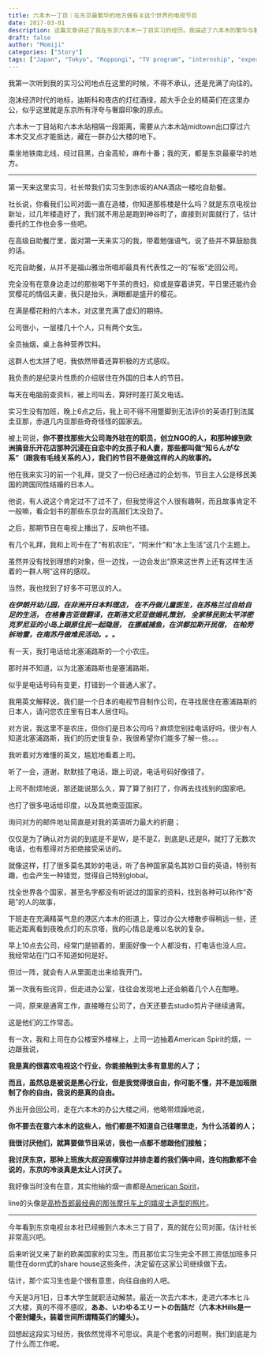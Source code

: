 ```yaml
---
title: 六本木一丁目｜在东京最繁华的地方做有关这个世界的电视节目
date: 2017-03-01
description: 这篇文章讲述了我在东京六本木一丁目实习的经历。我描述了六本木的繁华与奢靡，以及在电视节目制作公司实习的点滴。我负责寻找居住在外国的日本人的故事，经历了许多有趣的电话采访和资料搜集。尽管工作环境艰苦，我从中感受到了一种自由和对电视行业的热爱。最后，我反思了这段实习经历，感叹六本木的精英文化，并思考工作的意义。
draft: false
author: "Momiji"
categories: ["Story"]
tags: ["Japan", "Tokyo", "Roppongi", "TV program", "internship", "experience"]
---
```


我第一次听到我的实习公司地点在这里的时候，不得不承认，还是充满了向往的。

泡沫经济时代的地标，迪斯科和夜店的灯红酒绿，超大手企业的精英们在这里办公，似乎这里就是东京所有浮夸与奢靡印象的原点。

六本木一丁目站和六本木站相隔一段距离，需要从六本木站midtown出口穿过六本木交叉点才能抵达，藏在一群办公大楼的地下。

乘坐地铁南北线，经过目黑，白金高轮，麻布十番；我的天，都是东京最豪华的地方。

---
第一天来这里实习，社长带我们实习生到赤坂的ANA酒店一楼吃自助餐。

社长说，你看我们公司对面一直在造楼，你知道那栋楼是什么吗？就是东京电视台新址，过几年楼造好了，我们就不用总是跑到神谷町了，直接到对面就行了，估计委托的工作也会多一些吧。

在高级自助餐厅里，面对第一天来实习的我，带着勉强语气，说了些并不算鼓励我的话。

吃完自助餐，从并不是福山雅治所唱却最具有代表性之一的“桜坂”走回公司。

完全没有在意身边走过的那些喝下午茶的贵妇，抑或是穿着讲究，平日里还能约会赏樱花的情侣夫妻，我只是抬头，满眼都是盛开的樱花。

在满是樱花粉的六本木，对这里充满了虚幻的期待。

公司很小，一层楼几十个人，只有两个女生。

全员抽烟，桌上各种营养饮料。

这群人也太拼了吧，我依然带着还算积极的方式感叹。


我负责的是纪录片性质的介绍居住在外国的日本人的节目。

每天在电脑前查资料，被上司叫去，算好时差打英文电话。

实习生没有加班，晚上6点之后，我上司不得不用蹩脚到无法评价的英语打到法属圭亚那，赤道几内亚那些奇奇怪怪的国家去。

被上司说，**你不要找那些大公司海外驻在的职员，创立NGO的人，和那种嫁到欧洲搞音乐开花店那种沉浸在自恋中的女孩子和人妻，那些都叫做“知らんがな系”（跟我有毛线关系的人），我们的节目不是做这样的人的故事的。**


他在我来实习的前一个礼拜，提交了一份已经通过的企划书，节目主人公是移民美国的跨国同性结婚的日本人。

他说，有人说这个肯定过不了过不了，但我觉得这个人很有趣啊，而且故事肯定不一般嘛，看企划书的那些东京台的高层们太没劲了。

之后，那期节目在电视上播出了，反响也不错。



有几个礼拜，我和上司卡在了“有机农庄“，“阿米什”和“水上生活”这几个主题上。

虽然并没有找到理想的对象，但一边找，一边会发出“原来这世界上还有这样生活着的一群人啊”这样的感叹。


当然，我也找到了好多不可思议的人。

***在伊朗开幼儿园，在非洲开日本料理店，
在不丹做儿童医生，在苏格兰过自给自足的生活，
在格鲁吉亚做翻译，在斯洛文尼亚做婚礼策划，
全家移民到太平洋密克罗尼亚的小岛上跟原住民一起隐居，
在挪威捕鱼，在洪都拉斯开民宿，
在帕劳拆地雷，在南苏丹做难民活动。。。***

有一天，我打电话给北塞浦路斯的一个小农庄。

那时并不知道，以为北塞浦路斯也是塞浦路斯。

似乎是电话号码有变更，打错到一个普通人家了。

我用英文解释说，我们是一个日本的电视节目制作公司，在寻找居住在塞浦路斯的日本人，请问您农庄里有日本人居住吗。

对方说，我这里不是农庄，但你们是日本公司吗？麻烦您别挂电话好吗，很少有人知道北塞浦路斯，我们的历史很复杂，我很希望你们能多了解一些。。。

我听着对方难懂的英文，尴尬地看着上司。

听了一会，道谢，默默挂了电话，跟上司说，电话号码好像错了。

上司不耐烦地说，那还能说那么久，算了算了别打了，你再去找找别的国家吧。


也打了很多电话给印度，以及其他南亚国家。

询问对方的邮件地址简直是对我的英语听力最大的折磨；

仅仅是为了确认对方说的到底是不是W，是不是Z，到底是L还是R，就打了无数次电话，也有惹得对方拒绝接受采访的。

就像这样，打了很多莫名其妙的电话，听了各种国家莫名其妙口音的英语，特别有趣，也会产生一种错觉，觉得自己特别global。


找全世界各个国家，甚至名字都没有听说过的国家的资料，找到各种可以称作“奇葩”的人的故事，

下班走在充满精英气息的港区六本木的街道上，穿过办公大楼散步得稍远一些，还能近距离看到夜晚点灯的东京塔，我的心情总是难以名状的复杂。


早上10点去公司，经常门是锁着的，里面好像一个人都没有，打电话也没人应。我经常站在门口不知道如何是好。

但过一阵，就会有人从里面走出来给我开门。

第一次我有些诧异，但走进办公室，往往会发现地上还会躺着几个人在酣睡。

一问，原来是通宵工作，直接睡在公司了，白天还要去studio剪片子继续通宵。

这是他们的工作常态。


有一次，我和上司在办公楼室外楼梯上，上司一边抽着American Spirit的烟，一边跟我说，

**我是真的很喜欢电视这个行业，你能接触到太多有意思的人了；**

**而且，虽然总是被说是黑心行业，但是我觉得很自由，你可能不懂，并不是加班限制了你的自由，我说的是真的自由。**


外出开会回公司，走在六本木的办公大楼之间，他略带烦躁地说，

**你不要去在意六本木的这些人，他们都是不知道自己往哪里走，为什么活着的人；**

**我很讨厌他们，就算要做节目采访，我也一点都不想跟他们接触；**

**我讨厌东京，那种上班族大叔迎面横穿过并排走着的我们俩中间，连句抱歉都不会说的，东京的冷淡真是太让人讨厌了。**

我好像当时没有在意，其实他抽的烟一直都是[American Spirit](https://en.wikipedia.org/wiki/Natural_American_Spirit)，

line的头像是[高桥吾郎最经典的那张摩托车上的嬉皮士造型的照片](https://images.app.goo.gl/WvyGUZSQw7jBVLYQ9)。

---

今年看到东京电视台本社已经搬到六本木三丁目了，真的就在公司对面，估计社长非常高兴吧。


后来听说又来了新的欧美国家的实习生。而且那位实习生完全不顾工资低加班多只能住在dorm式的share house这些条件，决定留在这家公司继续做下去。


估计，那个实习生也是个很有意思，向往自由的人吧。


今天是3月1日，日本大学生就职活动解禁。最近一次去六本木，走进六本木ヒルズ大楼，真的不得不感叹，**ああ、いわゆるエリートの缶詰だ（六本木Hills是一个密封罐头，装着世间所谓精英们的罐头）。**

回想起这段实习经历，我依然觉得不可思议。真是个老套的问题啊，我们到底是为了什么而工作呢。